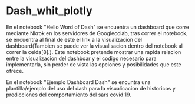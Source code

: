 # Dash_whit_plotly

En el notebook "Hello Word of Dash" se encuentra un dashboard que corre mediante Nkrok en los servidores de Googlecolab, tras correr el notebook, se encuentra al final de este el link a la visualizacion del dashboard(Tambien se puede ver la visualisacion dentro del notebook al correr la celda[8].).
Este notebook pretende mostrar una rapida relacion entre la visualizacion del dashboar y el codigo necesario para implementarla, sin perder de vista las opciones y posibilidades que este ofrece.

En el notebook "Ejemplo Dashboard Dash" se encuntra una plantilla/ejemplo del uso del dash para la visualicacion de historicos y predicciones del comportamiento del sars covid 19.

